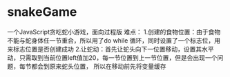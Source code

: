 # snakeGame
一个JavaScript贪吃蛇小游戏，面向过程版
难点：
1.创建的食物位置：由于食物不能与蛇身体任一节重合，所以用了do while 循环，同时设置了一个标志位，用来标志位置是否创建成功
2.让蛇动：首先让蛇头向下一位置移动，设置其水平动，只需取到当前位置left值加20，每一节位置到上一节位置，但是会出现一个问题，每节都会到原来蛇头位置，
所以在移动前先将变量缓存

